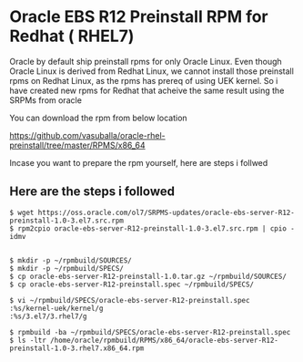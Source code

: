 # Oracle EBS R12 Preinstall RPM for Redhat  ( RHEL7)

Oracle by default ship preinstall rpms for only Oracle Linux. Even though Oracle Linux is derived from Redhat Linux, we cannot install those preinstall rpms on Redhat Linux, as the rpms has prereq of using UEK kernel. So i have created new rpms for Redhat that acheive the same result using the SRPMs from oracle

You can download the rpm from below location 

https://github.com/vasuballa/oracle-rhel-preinstall/tree/master/RPMS/x86_64

Incase you want to prepare the rpm yourself, here are steps i follwed

## Here are the steps i followed

```
$ wget https://oss.oracle.com/ol7/SRPMS-updates/oracle-ebs-server-R12-preinstall-1.0-3.el7.src.rpm
$ rpm2cpio oracle-ebs-server-R12-preinstall-1.0-3.el7.src.rpm | cpio -idmv


$ mkdir -p ~/rpmbuild/SOURCES/
$ mkdir -p ~/rpmbuild/SPECS/
$ cp oracle-ebs-server-R12-preinstall-1.0.tar.gz ~/rpmbuild/SOURCES/
$ cp oracle-ebs-server-R12-preinstall.spec ~/rpmbuild/SPECS/

$ vi ~/rpmbuild/SPECS/oracle-ebs-server-R12-preinstall.spec
:%s/kernel-uek/kernel/g
:%s/3.el7/3.rhel7/g

$ rpmbuild -ba ~/rpmbuild/SPECS/oracle-ebs-server-R12-preinstall.spec
$ ls -ltr /home/oracle/rpmbuild/RPMS/x86_64/oracle-ebs-server-R12-preinstall-1.0-3.rhel7.x86_64.rpm
```
